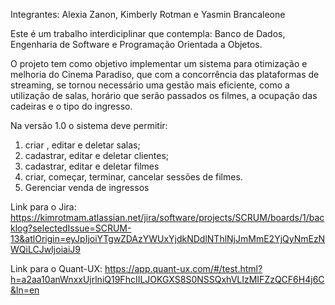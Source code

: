 Integrantes: Alexia Zanon, Kimberly Rotman e Yasmin Brancaleone

Este é um trabalho interdiciplinar que contempla: Banco de Dados, Engenharia de Software e Programação Orientada a Objetos.

O projeto tem como objetivo implementar um sistema para otimização e melhoria do Cinema Paradiso, que com a concorrência das plataformas de streaming, se tornou necessário uma gestão mais eficiente, como a utilização de salas, horário que serão passados os filmes, a ocupação das cadeiras e o tipo do ingresso. 

Na versão 1.0 o sistema deve permitir: 
1. criar , editar e deletar salas;
2. cadastrar, editar e deletar clientes;
3. cadastrar, editar e deletar filmes
4. criar, começar, terminar, cancelar sessões de filmes.
5. Gerenciar venda de ingressos

Link para o Jira: https://kimrotmam.atlassian.net/jira/software/projects/SCRUM/boards/1/backlog?selectedIssue=SCRUM-13&atlOrigin=eyJpIjoiYTgwZDAzYWUxYjdkNDdlNThlNjJmMmE2YjQyNmEzNWQiLCJwIjoiaiJ9

Link para o Quant-UX: https://app.quant-ux.com/#/test.html?h=a2aa10anWnxxUjrlniQ19FhcIILJOKGXS8S0NSSQxhVLIzMIFZzQCF6H4j6C&ln=en
